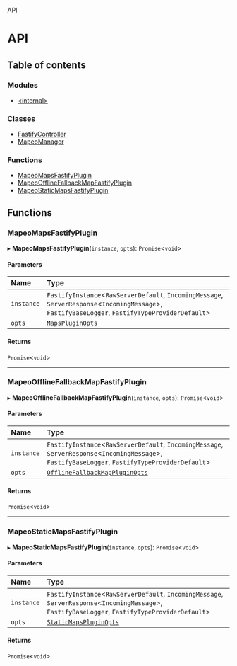 API

# API

## Table of contents

### Modules

- [\<internal\>](modules/internal_.md)

### Classes

- [FastifyController](classes/FastifyController.md)
- [MapeoManager](classes/MapeoManager.md)

### Functions

- [MapeoMapsFastifyPlugin](README.md#mapeomapsfastifyplugin)
- [MapeoOfflineFallbackMapFastifyPlugin](README.md#mapeoofflinefallbackmapfastifyplugin)
- [MapeoStaticMapsFastifyPlugin](README.md#mapeostaticmapsfastifyplugin)

## Functions

### MapeoMapsFastifyPlugin

▸ **MapeoMapsFastifyPlugin**(`instance`, `opts`): `Promise`\<`void`\>

#### Parameters

| Name | Type |
| :------ | :------ |
| `instance` | `FastifyInstance`\<`RawServerDefault`, `IncomingMessage`, `ServerResponse`\<`IncomingMessage`\>, `FastifyBaseLogger`, `FastifyTypeProviderDefault`\> |
| `opts` | [`MapsPluginOpts`](interfaces/internal_.MapsPluginOpts.md) |

#### Returns

`Promise`\<`void`\>

___

### MapeoOfflineFallbackMapFastifyPlugin

▸ **MapeoOfflineFallbackMapFastifyPlugin**(`instance`, `opts`): `Promise`\<`void`\>

#### Parameters

| Name | Type |
| :------ | :------ |
| `instance` | `FastifyInstance`\<`RawServerDefault`, `IncomingMessage`, `ServerResponse`\<`IncomingMessage`\>, `FastifyBaseLogger`, `FastifyTypeProviderDefault`\> |
| `opts` | [`OfflineFallbackMapPluginOpts`](interfaces/internal_.OfflineFallbackMapPluginOpts.md) |

#### Returns

`Promise`\<`void`\>

___

### MapeoStaticMapsFastifyPlugin

▸ **MapeoStaticMapsFastifyPlugin**(`instance`, `opts`): `Promise`\<`void`\>

#### Parameters

| Name | Type |
| :------ | :------ |
| `instance` | `FastifyInstance`\<`RawServerDefault`, `IncomingMessage`, `ServerResponse`\<`IncomingMessage`\>, `FastifyBaseLogger`, `FastifyTypeProviderDefault`\> |
| `opts` | [`StaticMapsPluginOpts`](interfaces/internal_.StaticMapsPluginOpts.md) |

#### Returns

`Promise`\<`void`\>
